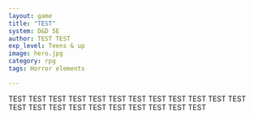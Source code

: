 ```yaml
---
layout: game
title: "TEST"
system: D&D 5E
author: TEST TEST 
exp_level: Teens & up
image: hero.jpg
category: rpg
tags: Horror elements

---
```


TEST TEST TEST TEST TEST TEST TEST TEST TEST TEST TEST TEST TEST TEST TEST TEST TEST TEST TEST TEST TEST TEST 